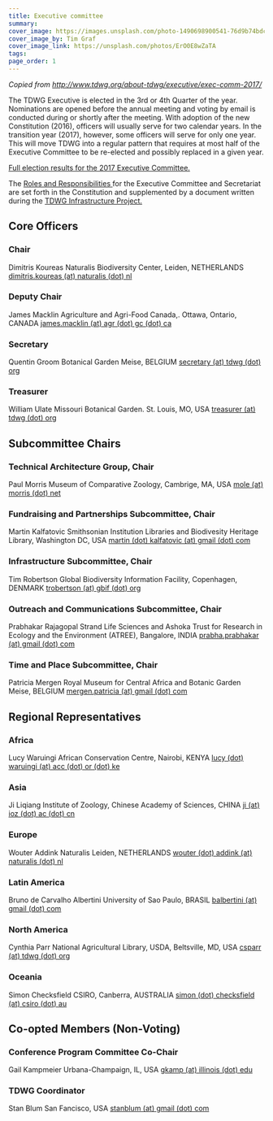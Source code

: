 ```yaml
---
title: Executive committee
summary: 
cover_image: https://images.unsplash.com/photo-1490698900541-76d9b74bdcac
cover_image_by: Tim Graf
cover_image_link: https://unsplash.com/photos/ErO0E8wZaTA
tags: 
page_order: 1
---
```


_Copied from <http://www.tdwg.org/about-tdwg/executive/exec-comm-2017/>_

The TDWG Executive is elected in the 3rd or 4th Quarter of the year. Nominations are opened before the annual meeting and voting by email is conducted during or shortly after the meeting. With adoption of the new Constitution (2016), officers will usually serve for two calendar years. In the transition year (2017), however, some officers will serve for only one year. This will move TDWG into a regular pattern that requires at most half of the Executive Committee to be re-elected and possibly replaced in a given year.

[Full election results for the 2017 Executive Committee.](http://www.tdwg.org/about-tdwg/executive/exec-comm-2017/fileadmin/tdwg/about-tdwg/Election_Results_TDWG_Executive_Committee_2017.pdf)

The [Roles and Responsibilities ](http://www.tdwg.org/about-tdwg/executive/exec-comm-2017/fileadmin/executive/TDWG_Executive_Committee_RolesAndResponsibilities.pdf)for the Executive Committee and Secretariat are set forth in the Constitution and supplemented by a document written during the [TDWG Infrastructure Project.](http://www.tdwg.org/about-tdwg/executive/exec-comm-2017/activities/tip/)

## Core Officers

### Chair

Dimitris Koureas
Naturalis Biodiversity Center, Leiden, NETHERLANDS
[dimitris.koureas (at) naturalis (dot) nl](mailto:dimitris.koureas@naturalis.nl)

### Deputy Chair

James Macklin
Agriculture and Agri-Food Canada,. Ottawa, Ontario, CANADA
[james.macklin (at) agr (dot) gc (dot) ca](mailto:james.macklin@agr.gc.ca)

### Secretary

Quentin Groom
Botanical Garden Meise, BELGIUM
[secretary (at) tdwg (dot) org](mailto:secretary@tdwg.org)

### Treasurer

William Ulate
Missouri Botanical Garden. St. Louis, MO, USA
[treasurer (at) tdwg (dot) org](mailto:treasurer@tdwg.org)

## Subcommittee Chairs

### Technical Architecture Group, Chair

Paul Morris
Museum of Comparative Zoology, Cambrige, MA, USA
[mole (at) morris (dot) net](mailto:mole@morris.net)

### Fundraising and Partnerships Subcommittee, Chair

Martin Kalfatovic
Smithsonian Institution Libraries and Biodivesity Heritage Library, Washington DC, USA
[martin (dot) kalfatovic (at) gmail (dot) com](mailto:martin.kalfatovic@gmail.com)

### Infrastructure Subcommittee, Chair

Tim Robertson
Global Biodiversity Information Facility, Copenhagen, DENMARK
[trobertson (at) gbif (dot) org](mailto:trobertson@gbif.org)

### Outreach and Communications Subcommittee, Chair

Prabhakar Rajagopal
Strand Life Sciences and Ashoka Trust for Research in Ecology and the Environment (ATREE), Bangalore, INDIA
[prabha.prabhakar (at) gmail (dot) com](mailto:prabha.prabhakar@gmail.com)

### Time and Place Subcommittee, Chair

Patricia Mergen
Royal Museum for Central Africa and Botanic Garden Meise, BELGIUM
[mergen.patricia (at) gmail (dot) com](mailto:mergen.patricia@gmail.com)

## Regional Representatives

### Africa

Lucy Waruingi
African Conservation Centre, Nairobi, KENYA
[lucy (dot) waruingi (at) acc (dot) or (dot) ke](mailto:lucy.waruingi@acc.or.ke)

### Asia

Ji Liqiang
Institute of Zoology, Chinese Academy of Sciences, CHINA
[ji (at) ioz (dot) ac (dot) cn](http://ji/%28at%29ioz.ac.cn/)

### Europe

Wouter Addink
Naturalis Leiden, NETHERLANDS
[wouter (dot) addink (at) naturalis (dot) nl](mailto:wouter.addink@anturalis.nl)

### Latin America

Bruno de Carvalho Albertini
University of Sao Paulo, BRASIL
[balbertini (at) gmail (dot) com](mailto:balbertini@gmail.com)

### North America
Cynthia Parr
National Agricultural Library, USDA, Beltsville, MD, USA
[csparr (at) tdwg (dot) org](mailto:csparr@tdwg.org)

### Oceania

Simon Checksfield
CSIRO, Canberra, AUSTRALIA
[simon (dot) checksfield (at) csiro (dot) au](mailto:simon.checksfield@csiro.au)

## Co-opted Members (Non-Voting)

### Conference Program Committee Co-Chair

Gail Kampmeier
Urbana-Champaign, IL, USA
[gkamp (at) illinois (dot) edu](mailto:gkamp@illinois.edu)

### TDWG Coordinator

Stan Blum
San Fancisco, USA
[stanblum (at) gmail (dot) com](mailto:stanblum@gmail.com)

